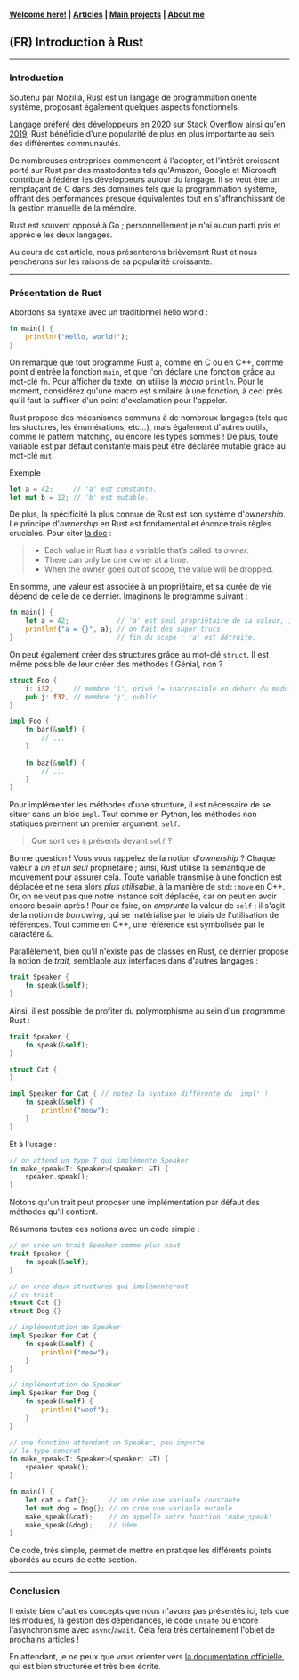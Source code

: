 #### [Welcome here!](https://vpenando.github.io) | [Articles](https://vpenando.github.io/articles.html) | [Main projects](https://vpenando.github.io/projects.html) | [About me](https://vpenando.github.io/about.html)

## (FR) Introduction à Rust

---

### Introduction

Soutenu par Mozilla, Rust est un langage de programmation orienté système, proposant également quelques aspects fonctionnels.

Langage [préféré des développeurs en 2020](https://insights.stackoverflow.com/survey/2020#technology-most-loved-dreaded-and-wanted-languages-loved) sur Stack Overflow ainsi [qu'en 2019](https://insights.stackoverflow.com/survey/2019#technology-_-most-loved-dreaded-and-wanted-languages), Rust bénéficie d'une popularité de plus en plus importante au sein des différentes communautés.

De nombreuses entreprises commencent à l'adopter, et l'intérêt croissant porté sur Rust par des mastodontes tels qu'Amazon, Google et Microsoft contribue à fédérer les développeurs autour du langage. Il se veut être un remplaçant de C dans des domaines tels que la programmation système, offrant des performances presque équivalentes tout en s'affranchissant de la gestion manuelle de la mémoire.

Rust est souvent opposé à Go ; personnellement je n'ai aucun parti pris et apprécie les deux langages.

Au cours de cet article, nous présenterons brièvement Rust et nous pencherons sur les raisons de sa popularité croissante.

---

### Présentation de Rust
Abordons sa syntaxe avec un traditionnel hello world :
```rust
fn main() {
    println!("Hello, world!");
}
```
On remarque que tout programme Rust a, comme en C ou en C++, comme point d'entrée la fonction `main`, et que l'on déclare une fonction grâce au mot-clé `fn`. Pour afficher du texte, on utilise la *macro* `println`. Pour le moment, considérez qu'une macro est similaire à une fonction, à ceci près qu'il faut la suffixer d'un point d'exclamation pour l'appeler.

Rust propose des mécanismes communs à de nombreux langages (tels que les stuctures, les énumérations, etc...), mais également d'autres outils, comme le pattern matching, ou encore les types sommes ! De plus, toute variable est par défaut constante mais peut être déclarée mutable grâce au mot-clé `mut`.

Exemple :
```rust
let a = 42;     // 'a' est constante.
let mut b = 12; // 'b' est mutable.
```

De plus, la spécificité la plus connue de Rust est son système d'*ownership*. Le principe d'*ownership* en Rust est fondamental et énonce trois règles cruciales. Pour citer [la doc](https://doc.rust-lang.org/book/ch04-01-what-is-ownership.html) :
> * Each value in Rust has a variable that’s called its *owner*.
> * There can only be one owner at a time.
> * When the owner goes out of scope, the value will be dropped.

En somme, une valeur est associée à un propriétaire, et sa durée de vie dépend de celle de ce dernier. Imaginons le programme suivant :
```rust
fn main() {
    let a = 42;            // 'a' est seul propriétaire de sa valeur, ici 42.
    println!("a = {}", a); // on fait des super trucs
}                          // fin du scope : 'a' est détruite.
```
On peut également créer des structures grâce au mot-clé `struct`. Il est même possible de leur créer des méthodes ! Génial, non ?
```rust
struct Foo {
    i: i32,     // membre 'i', privé (= inaccessible en dehors du module)
    pub j: f32, // membre 'j', public
}

impl Foo {
    fn bar(&self) {
        // ...
    }
  
    fn baz(&self) {
        // ...
    }
}
```
Pour implémenter les méthodes d'une structure, il est nécessaire de se situer dans un bloc `impl`. Tout comme en Python, les méthodes non statiques prennent un premier argument, `self`.

> Que sont ces `&` présents devant `self` ?

Bonne question ! Vous vous rappelez de la notion d'*ownership* ? Chaque valeur a *un et un seul* propriétaire ; ainsi, Rust utilise la sémantique de mouvement pour assurer cela. Toute variable transmise à une fonction est déplacée et ne sera alors *plus utilisable*, à la manière de `std::move` en C++. Or, on ne veut pas que notre instance soit déplacée, car on peut en avoir encore besoin après ! Pour ce faire, on *emprunte* la valeur de `self` ; il s'agit de la notion de *borrowing*, qui se matérialise par le biais de l'utilisation de références. Tout comme en C++, une référence est symbolisée par le caractère `&`.

Parallèlement, bien qu'il n'existe pas de classes en Rust, ce dernier propose la notion de *trait*, semblable aux interfaces dans d'autres langages :
```rust
trait Speaker {
    fn speak(&self);
}
```
Ainsi, il est possible de profiter du polymorphisme au sein d'un programme Rust :
```rust
trait Speaker {
    fn speak(&self);
}

struct Cat {
}

impl Speaker for Cat { // notez la syntaxe différente du 'impl' !
    fn speak(&self) {
        println!("meow");
    }
}
```
Et à l'usage :
```rust
// on attend un type T qui implémente Speaker
fn make_speak<T: Speaker>(speaker: &T) {
    speaker.speak();
}
```
Notons qu'un trait peut proposer une implémentation par défaut des méthodes qu'il contient.

Résumons toutes ces notions avec un code simple :
```rust
// on crée un trait Speaker comme plus haut
trait Speaker {
    fn speak(&self);
}

// on crée deux structures qui implémenteront
// ce trait
struct Cat {}
struct Dog {}

// implémentation de Speaker
impl Speaker for Cat {
    fn speak(&self) {
        println!("meow");
    }
}

// implémentation de Speaker
impl Speaker for Dog {
    fn speak(&self) {
        println!("woof");
    }
}

// une fonction attendant un Speaker, peu importe
// le type concret
fn make_speak<T: Speaker>(speaker: &T) {
    speaker.speak();
}

fn main() {
    let cat = Cat{};     // on crée une variable constante
    let mut dog = Dog{}; // on crée une variable mutable
    make_speak(&cat);    // on appelle notre fonction 'make_speak'
    make_speak(&dog);    // idem
}
```
Ce code, très simple, permet de mettre en pratique les différents points abordés au cours de cette section.

---

### Conclusion
Il existe bien d'autres concepts que nous n'avons pas présentés ici, tels que les modules, la gestion des dépendances, le code `unsafe` ou encore l'asynchronisme avec `async`/`await`. Cela fera très certainement l'objet de prochains articles !

En attendant, je ne peux que vous orienter vers [la documentation officielle](https://www.rust-lang.org/learn), qui est bien structurée et très bien écrite.
